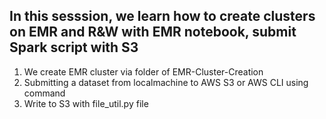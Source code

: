 ## In this sesssion, we learn how to create clusters on EMR and R&W with EMR notebook, submit Spark script with S3
1. We create EMR cluster via folder of EMR-Cluster-Creation
2. Submitting a dataset from localmachine to AWS S3 or AWS CLI using command
3. Write to S3 with file_util.py file
